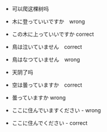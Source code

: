 - 可以爬这棵树吗
- 木に登っていいですか　wrong
- この木に上っていいですか correct

- 鳥は泣いていません　correct
- 鳥はなつていません　wrong

- 天阴了吗
- 空は曇っていますか　correct
- 曇っていますか wrong

- ここに住んでいますください - wrong
- ここに住んでください - correct
